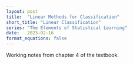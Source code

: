 ```yaml
---
layout: post
title:  "Linear Methods for Classification"
short_title: "Linear Classification"
series: "The Elements of Statistical Learning"
date:   2023-02-16
format_equations: false
---
```


Working notes from chapter 4 of the textbook. 

